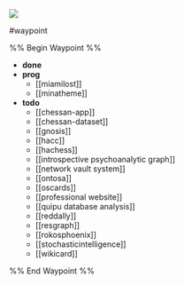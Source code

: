 <img src="https://i.redd.it/j2i4wbfpj8la1.jpg" class="header-image">

#waypoint 

%% Begin Waypoint %%
- **done**
- **prog**
	- [[miamilost]]
	- [[minatheme]]
- **todo**
	- [[chessan-app]]
	- [[chessan-dataset]]
	- [[gnosis]]
	- [[hacc]]
	- [[hachess]]
	- [[introspective psychoanalytic graph]]
	- [[network vault system]]
	- [[ontosa]]
	- [[oscards]]
	- [[professional website]]
	- [[quipu database analysis]]
	- [[reddally]]
	- [[resgraph]]
	- [[rokosphoenix]]
	- [[stochasticintelligence]]
	- [[wikicard]]

%% End Waypoint %%